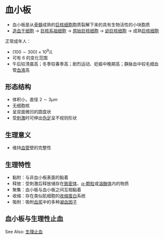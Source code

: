 # 血小板

- 血小板是从[骨髓](骨髓.md)成熟的[巨核细胞](巨核细胞.md)胞质裂解下来的具有生物活性的小块胞质
- [造血干细胞](造血干细胞.md) -> [巨核系祖细胞](巨核系祖细胞.md) -> [原始巨核细胞](原始巨核细胞.md) -> [幼巨核细胞](幼巨核细胞.md) -> 成熟[巨核细胞](巨核细胞.md)

正常成年人：
- $(100\sim300)\times10^9/L$
- 可有 $6%\sim10%$ 的变化范围
- 午后较清晨高；冬季较春季高；剧烈运动、妊娠中晚期高；静脉血中较毛细血管[血液](血液.md)高

## 形态结构

- 体积小，直径 $2\sim3\mu m$
- 无细胞核
- 呈双面微凹的圆盘状
- 受[刺激](刺激.md)时可伸出[伪足](伪足.md)呈不规则形状

## 生理意义

- 维持[血管](血管.md)壁的完整性

## 生理特性

- 黏附：与非血小板表面的黏着
- 释放：受刺激后释放储存在[致密体](致密体.md)、[α-颗粒](α-颗粒.md)或[溶酶体](溶酶体.md)内的物质
- 聚集：血小板与血小板之间互相黏着
- 收缩：存在类似肌细胞的[收缩蛋白](收缩蛋白.md)系统
- 吸附：吸附[血浆](血浆.md)中的多种[凝血因子](凝血因子.md)

## 血小板与生理性止血

See Also: [生理止血](生理止血.md)
